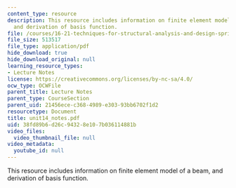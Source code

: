 ```yaml
---
content_type: resource
description: This resource includes information on finite element model of a beam,
  and derivation of basis function.
file: /courses/16-21-techniques-for-structural-analysis-and-design-spring-2005/38fd89b6d26c94328e107b036114881b_unit14_notes.pdf
file_size: 513517
file_type: application/pdf
hide_download: true
hide_download_original: null
learning_resource_types:
- Lecture Notes
license: https://creativecommons.org/licenses/by-nc-sa/4.0/
ocw_type: OCWFile
parent_title: Lecture Notes
parent_type: CourseSection
parent_uid: 21456ece-c368-4989-e303-93bb6702f1d2
resourcetype: Document
title: unit14_notes.pdf
uid: 38fd89b6-d26c-9432-8e10-7b036114881b
video_files:
  video_thumbnail_file: null
video_metadata:
  youtube_id: null
---
```

This resource includes information on finite element model of a beam, and derivation of basis function.